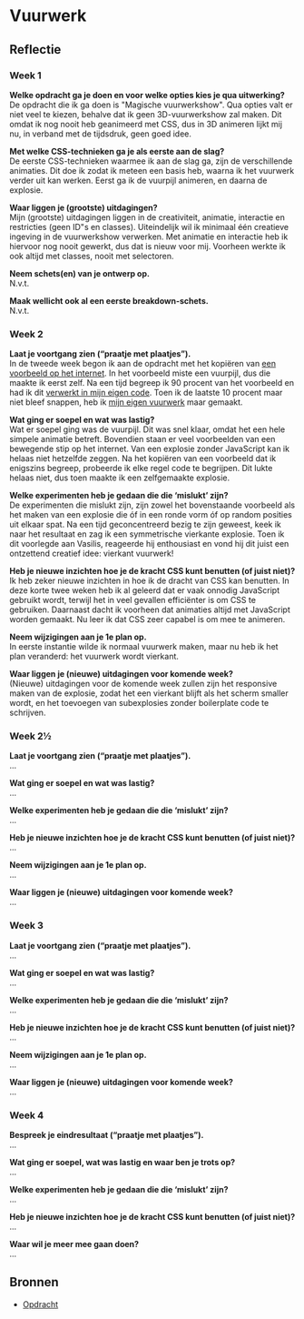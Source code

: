 # Vuurwerk

## Reflectie

### Week 1
**Welke opdracht ga je doen en voor welke opties kies je qua uitwerking?**  
De opdracht die ik ga doen is "Magische vuurwerkshow". Qua opties valt er niet veel te kiezen, behalve dat ik geen 3D-vuurwerkshow zal maken. Dit omdat ik nog nooit heb geanimeerd met CSS, dus in 3D animeren lijkt mij nu, in verband met de tijdsdruk, geen goed idee.

**Met welke CSS-technieken ga je als eerste aan de slag?**  
De eerste CSS-technieken waarmee ik aan de slag ga, zijn de verschillende animaties. Dit doe ik zodat ik meteen een basis heb, waarna ik het vuurwerk verder uit kan werken. Eerst ga ik de vuurpijl animeren, en daarna de explosie.

**Waar liggen je (grootste) uitdagingen?**  
Mijn (grootste) uitdagingen liggen in de creativiteit, animatie, interactie en restricties (geen ID"s en classes). Uiteindelijk wil ik minimaal één creatieve ingeving in de vuurwerkshow verwerken. Met animatie en interactie heb ik hiervoor nog nooit gewerkt, dus dat is nieuw voor mij. Voorheen werkte ik ook altijd met classes, nooit met selectoren.

**Neem schets(en) van je ontwerp op.**  
N.v.t.

**Maak wellicht ook al een eerste breakdown-schets.**  
N.v.t.

### Week 2
**Laat je voortgang zien (“praatje met plaatjes”).**  
In de tweede week begon ik aan de opdracht met het kopiëren van [een voorbeeld op het internet](https://codepen.io/MinzCode/pen/abmwmOG). In het voorbeeld miste een vuurpijl, dus die maakte ik eerst zelf. Na een tijd begreep ik 90 procent van het voorbeeld en had ik dit [verwerkt in mijn eigen code](https://codepen.io/lisannevanvliet/pen/oNoyaYx). Toen ik de laatste 10 procent maar niet bleef snappen, heb ik [mijn eigen vuurwerk](https://codepen.io/lisannevanvliet/pen/LYOrgxG) maar gemaakt.

**Wat ging er soepel en wat was lastig?**  
Wat er soepel ging was de vuurpijl. Dit was snel klaar, omdat het een hele simpele animatie betreft. Bovendien staan er veel voorbeelden van een bewegende stip op het internet. Van een explosie zonder JavaScript kan ik helaas niet hetzelfde zeggen. Na het kopiëren van een voorbeeld dat ik enigszins begreep, probeerde ik elke regel code te begrijpen. Dit lukte helaas niet, dus toen maakte ik een zelfgemaakte explosie.

**Welke experimenten heb je gedaan die die ‘mislukt’ zijn?**  
De experimenten die mislukt zijn, zijn zowel het bovenstaande voorbeeld als het maken van een explosie die óf in een ronde vorm óf op random posities uit elkaar spat. Na een tijd geconcentreerd bezig te zijn geweest, keek ik naar het resultaat en zag ik een symmetrische vierkante explosie. Toen ik dit voorlegde aan Vasilis, reageerde hij enthousiast en vond hij dit juist een ontzettend creatief idee: vierkant vuurwerk!

**Heb je nieuwe inzichten hoe je de kracht CSS kunt benutten (of juist niet)?**  
Ik heb zeker nieuwe inzichten in hoe ik de dracht van CSS kan benutten. In deze korte twee weken heb ik al geleerd dat er vaak onnodig JavaScript gebruikt wordt, terwijl het in veel gevallen efficiënter is om CSS te gebruiken. Daarnaast dacht ik voorheen dat animaties altijd met JavaScript worden gemaakt. Nu leer ik dat CSS zeer capabel is om mee te animeren.

**Neem wijzigingen aan je 1e plan op.**  
In eerste instantie wilde ik normaal vuurwerk maken, maar nu heb ik het plan veranderd: het vuurwerk wordt vierkant.

**Waar liggen je (nieuwe) uitdagingen voor komende week?**  
(Nieuwe) uitdagingen voor de komende week zullen zijn het responsive maken van de explosie, zodat het een vierkant blijft als het scherm smaller wordt, en het  toevoegen van subexplosies zonder boilerplate code te schrijven.

### Week 2½
**Laat je voortgang zien (“praatje met plaatjes”).**  
...

**Wat ging er soepel en wat was lastig?**  
...

**Welke experimenten heb je gedaan die die ‘mislukt’ zijn?**  
...

**Heb je nieuwe inzichten hoe je de kracht CSS kunt benutten (of juist niet)?**  
...

**Neem wijzigingen aan je 1e plan op.**  
...

**Waar liggen je (nieuwe) uitdagingen voor komende week?**  
...

### Week 3
**Laat je voortgang zien (“praatje met plaatjes”).**  
...

**Wat ging er soepel en wat was lastig?**  
...

**Welke experimenten heb je gedaan die die ‘mislukt’ zijn?**  
...

**Heb je nieuwe inzichten hoe je de kracht CSS kunt benutten (of juist niet)?**  
...

**Neem wijzigingen aan je 1e plan op.**  
...

**Waar liggen je (nieuwe) uitdagingen voor komende week?**  
...

### Week 4
**Bespreek je eindresultaat (“praatje met plaatjes”).**  
...

**Wat ging er soepel, wat was lastig en waar ben je trots op?**  
...

**Welke experimenten heb je gedaan die die ‘mislukt’ zijn?**  
...

**Heb je nieuwe inzichten hoe je de kracht CSS kunt benutten (of juist niet)?**  
...

**Waar wil je meer mee gaan doen?**  
...

## Bronnen
- [Opdracht](https://cmda-minor-web.github.io/css-to-the-rescue-2122/index.html)
